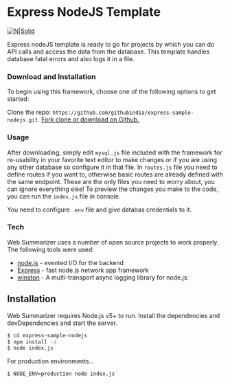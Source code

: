 # Express NodeJS Template

[![N|Solid](https://cldup.com/dTxpPi9lDf.thumb.png)](https://nodesource.com/products/nsolid)

Express nodeJS template is ready to go for projects by which you can do API calls and access the data from the database. This template handles database fatal errors and also logs it in a file.

### Download and Installation
To begin using this framework, choose one of the following options to get started:

Clone the repo: `https://github.com/githubindia/express-sample-nodejs.git`.
[Fork clone or download on Github.](https://github.com/githubindia/express-sample-nodejs)

### Usage

After downloading, simply edit `mysql.js` file included with the framework for re-usability in your favorite text editor to make changes or if you are using any other database so configure it in that file. In `routes.js` file you need to define routes if you want to, otherwise basic routes are already defined with the same endpoint. These are the only files you need to worry about, you can ignore everything else! To preview the changes you make to the code, you can run the `index.js` file in console.

You need to configure `.env` file and give databas credentials to it.

### Tech

Web Summarizer uses a number of open source projects to work properly. The following tools were used:

- [node.js](https://nodejs.org/) - evented I/O for the backend
- [Express](https://www.npmjs.com/package/express) - fast node.js network app framework
- [winston](https://www.npmjs.com/package/winston) - A multi-transport async logging library for node.js.

## Installation

Web Summarizer requires Node.js v5+ to run.
Install the dependencies and devDependencies and start the server.

```sh
$ cd express-sample-nodejs
$ npm install -d
$ node index.js
```

For production environments...

```sh
$ NODE_ENV=production node index.js
```